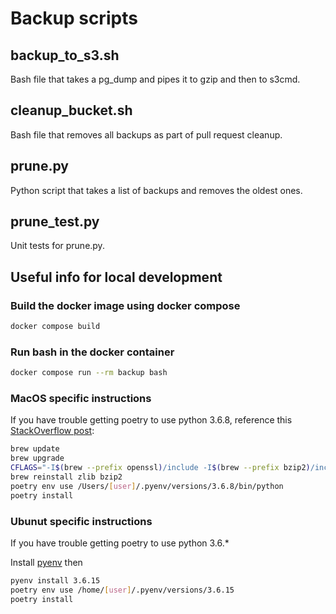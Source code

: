 # Backup scripts

## backup_to_s3.sh

Bash file that takes a pg_dump and pipes it to gzip and then to s3cmd.

## cleanup_bucket.sh

Bash file that removes all backups as part of pull request cleanup.

## prune.py

Python script that takes a list of backups and removes the oldest ones.

## prune_test.py

Unit tests for prune.py.

## Useful info for local development

### Build the docker image using docker compose

```bash
docker compose build
```

### Run bash in the docker container

```bash
docker compose run --rm backup bash
```

### MacOS specific instructions

If you have trouble getting poetry to use python 3.6.8, reference this [StackOverflow post](https://stackoverflow.com/questions/66482346/problems-installing-python-3-6-with-pyenv-on-mac-os-big-sur):

```bash
brew update
brew upgrade
CFLAGS="-I$(brew --prefix openssl)/include -I$(brew --prefix bzip2)/include -I$(brew --prefix readline)/include -I$(xcrun --show-sdk-path)/usr/include" LDFLAGS="-L$(brew --prefix openssl)/lib -L$(brew --prefix readline)/lib -L$(brew --prefix zlib)/lib -L$(brew --prefix bzip2)/lib" pyenv install --patch 3.6.8 < <(curl -sSL https://github.com/python/cpython/commit/8ea6353.patch\?full_index\=1)
brew reinstall zlib bzip2
poetry env use /Users/[user]/.pyenv/versions/3.6.8/bin/python
poetry install
```

### Ubunut specific instructions

If you have trouble getting poetry to use python 3.6.*

Install [pyenv](https://github.com/pyenv/pyenv) then

```bash
pyenv install 3.6.15
poetry env use /home/[user]/.pyenv/versions/3.6.15
poetry install
```

